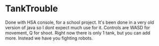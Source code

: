 # TankTrouble
Done with HSA console, for a school project. It's been done in a very old version of java so I dont expect much use for it.
Controls are WASD for movement, Q for shoot. 
Right now there is only 1 tank, but you can add more. Instead we have you fighting robots.
